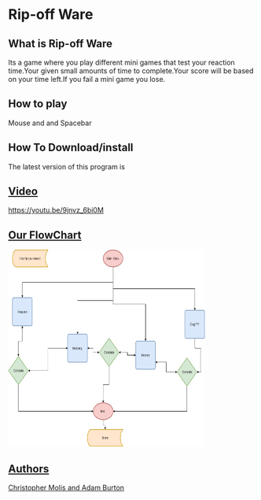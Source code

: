 # Rip-off Ware

<h2>What is Rip-off Ware</h2>
Its a game where you play different mini games that test your reaction time.Your given small amounts of time to complete.Your score will be based on your time left.If you fail a mini game you lose.

<h2> How to play</h2>
Mouse and and Spacebar

<h2> How To Download/install</h2> 
The latest version of this program is <a
href="https://github.com/NorthWestWildFalcons/Final/blob/master/Final/Final/Final.csproj"version 1.01</a><br>
<h2> Video </h2>
https://youtu.be/9jnvz_6bi0M
<h2>Our FlowChart</h2>
<img src="C# Final.jpg" height = "400" width ="400">

<h2>Authors</h2>
Christopher Molis and Adam Burton

